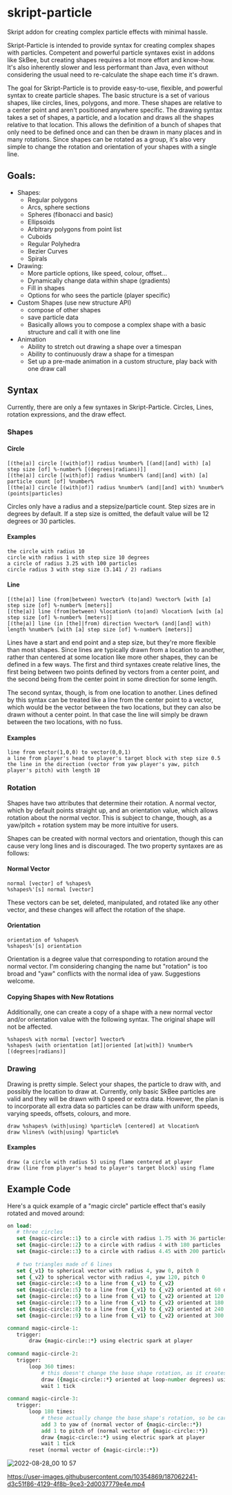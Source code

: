 # skript-particle
 Skript addon for creating complex particle effects with minimal hassle.
 
 Skript-Particle is intended to provide syntax for creating complex shapes with particles. Competent and powerful particle syntaxes exist in addons like SkBee, but creating shapes requires a lot more effort and know-how. It's also inherently slower and less performant than Java, even without considering the usual need to re-calculate the shape each time it's drawn.
 
 The goal for Skript-Particle is to provide easy-to-use, flexible, and powerful syntax to create particle shapes. The basic structure is a set of various shapes, like circles, lines, polygons, and more. These shapes are relative to a center point and aren't positioned anywhere specific. The drawing syntax takes a set of shapes, a particle, and a location and draws all the shapes relative to that location. This allows the definition of a bunch of shapes that only need to be defined once and can then be drawn in many places and in many rotations. Since shapes can be rotated as a group, it's also very simple to change the rotation and orientation of your shapes with a single line.
 
 ## Goals:
 - Shapes:
   - Regular polygons
   - Arcs, sphere sections
   - Spheres (fibonacci and basic)
   - Ellipsoids
   - Arbitrary polygons from point list
   - Cuboids
   - Regular Polyhedra
   - Bezier Curves
   - Spirals
 - Drawing:
   - More particle options, like speed, colour, offset...
   - Dynamically change data within shape (gradients)
   - Fill in shapes
   - Options for who sees the particle (player specific)
 - Custom Shapes (use new structure API)
   - compose of other shapes
   - save particle data
   - Basically allows you to compose a complex shape with a basic structure and call it with one line
 - Animation
   - Ability to stretch out drawing a shape over a timespan
   - Ability to continuously draw a shape for a timespan
   - Set up a pre-made animation in a custom structure, play back with one draw call 
 
 ## Syntax
 Currently, there are only a few syntaxes in Skript-Particle. Circles, Lines, rotation expressions, and the draw effect.
 
 ### Shapes
 
 #### Circle
 ```
 [(the|a)] circle [(with|of)] radius %number% [(and|[and] with) [a] step size [of] %-number% [(degrees|radians)]]
 [(the|a)] circle [(with|of)] radius %number% (and|[and] with) [a] particle count [of] %number%
 [(the|a)] circle [(with|of)] radius %number% (and|[and] with) %number% (points|particles)
 ```
 Circles only have a radius and a stepsize/particle count. Step sizes are in degrees by default. If a step size is omitted, the default value will be 12 degrees or 30 particles.
 
 #### Examples
 ```
 the circle with radius 10 
 circle with radius 1 with step size 10 degrees
 a circle of radius 3.25 with 100 particles
 circle radius 3 with step size (3.141 / 2) radians
 ```
 
 #### Line
 ```
 [(the|a)] line (from|between) %vector% (to|and) %vector% [with [a] step size [of] %-number% [meters]]
 [(the|a)] line (from|between) %location% (to|and) %location% [with [a] step size [of] %-number% [meters]]
 [(the|a)] line (in [the]|from) direction %vector% (and|[and] with) length %number% [with [a] step size [of] %-number% [meters]]
 ```
 Lines have a start and end point and a step size, but they're more flexible than most shapes. Since lines are typically drawn from a location to another, rather than centered at some location like more other shapes, they can be defined in a few ways. The first and third syntaxes create relative lines, the first being between two points defined by vectors from a center point, and the second being from the center point in some direction for some length.
 
 The second syntax, though, is from one location to another. Lines defined by this syntax can be treated like a line from the center point to a vector, which would be the vector between the two locations, but they can also be drawn without a center point. In that case the line will simply be drawn between the two locations, with no fuss.
 
 #### Examples
 ```
 line from vector(1,0,0) to vector(0,0,1)
 a line from player's head to player's target block with step size 0.5
 the line in the direction (vector from yaw player's yaw, pitch player's pitch) with length 10
 ```
 
 ### Rotation
 Shapes have two attributes that determine their rotation. A normal vector, which by default points straight up, and an orientation value, which allows rotation about the normal vector. This is subject to change, though, as a yaw/pitch + rotation system may be more intuitive for users.
 
 Shapes can be created with normal vectors and orientation, though this can cause very long lines and is discouraged. The two property syntaxes are as follows:
 
 #### Normal Vector
 ```
 normal [vector] of %shapes%
 %shapes%'[s] normal [vector]
 ```
 These vectors can be set, deleted, manipulated, and rotated like any other vector, and these changes will affect the rotation of the shape. 
 
 #### Orientation
 ```
 orientation of %shapes%
 %shapes%'[s] orientation
 ```
 Orientation is a degree value that corresponding to rotation around the normal vector. I'm considering changing the name but "rotation" is too broad and "yaw" conflicts with the normal idea of yaw. Suggestions welcome.
 
 #### Copying Shapes with New Rotations
 Additionally, one can create a copy of a shape with a new normal vector and/or orientation value with the following syntax. The original shape will not be affected.
 ```
 %shapes% with normal [vector] %vector%
 %shapes% (with orientation [at]|oriented [at|with]) %number% [(degrees|radians)]
 ```
 
 ### Drawing
 Drawing is pretty simple. Select your shapes, the particle to draw with, and possibly the location to draw at. Currently, only basic SkBee particles are valid and they will be drawn with 0 speed or extra data. However, the plan is to incorporate all extra data so particles can be draw with uniform speeds, varying speeds, offsets, colours, and more.
 ```
 draw %shapes% (with|using) %particle% [centered] at %location%
 draw %lines% (with|using) %particle%
 ```
 
 #### Examples
 ```
 draw (a circle with radius 5) using flame centered at player
 draw (line from player's head to player's target block) using flame
 ```
 
 ## Example Code
 Here's a quick example of a "magic circle" particle effect that's easily rotated and moved around:
 ```tcl
on load:
    # three circles
    set {magic-circle::1} to a circle with radius 1.75 with 36 particles
    set {magic-circle::2} to a circle with radius 4 with 180 particles
    set {magic-circle::3} to a circle with radius 4.45 with 200 particles
    
    # two triangles made of 6 lines
    set {_v1} to spherical vector with radius 4, yaw 0, pitch 0
    set {_v2} to spherical vector with radius 4, yaw 120, pitch 0
    set {magic-circle::4} to a line from {_v1} to {_v2} 
    set {magic-circle::5} to a line from {_v1} to {_v2} oriented at 60 degrees
    set {magic-circle::6} to a line from {_v1} to {_v2} oriented at 120 degrees
    set {magic-circle::7} to a line from {_v1} to {_v2} oriented at 180 degrees
    set {magic-circle::8} to a line from {_v1} to {_v2} oriented at 240 degrees
    set {magic-circle::9} to a line from {_v1} to {_v2} oriented at 300 degrees

command magic-circle-1:
    trigger:
        draw {magic-circle::*} using electric spark at player
        
command magic-circle-2:
    trigger:
        loop 360 times:
            # this doesn't change the base shape rotation, as it creates a copy of the base shape
            draw ({magic-circle::*} oriented at loop-number degrees) using electric spark at player
            wait 1 tick
            
command magic-circle-3:
    trigger:
        loop 180 times:
            # these actually change the base shape's rotation, so be careful
            add 3 to yaw of (normal vector of {magic-circle::*})
            add 1 to pitch of (normal vector of {magic-circle::*})
            draw {magic-circle::*} using electric spark at player
            wait 1 tick
        reset (normal vector of {magic-circle::*})
 ```
 
 ![2022-08-28_00 10 57](https://user-images.githubusercontent.com/10354869/187062233-5f51ba7b-60f4-44f8-bf6b-862a4e2381fd.png)


https://user-images.githubusercontent.com/10354869/187062241-d3c51f86-4129-4f8b-9ce3-2d0037779e4e.mp4


